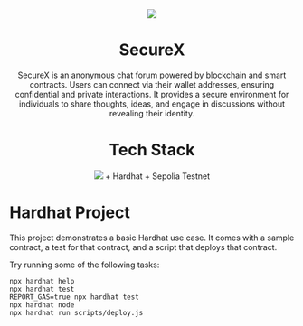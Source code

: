 <div align='center'>
    <img src = "https://github.com/vaishnavi-3969/SecureX-Web3Apps-Jan24/assets/80088403/c26b45b0-d5f1-48cb-aff4-f004564889e1"/>
  <h1>SecureX</h1>
<p>SecureX is an anonymous chat forum powered by blockchain and smart contracts. Users can connect via their wallet addresses, ensuring confidential and private interactions. It provides a secure environment for individuals to share thoughts, ideas, and engage in discussions without revealing their identity.
</p>
  <h1>Tech Stack</h1>
<p align="center">
    <img src="https://skillicons.dev/icons?i=reactjs,tailwind,git,github,solidity,js,vercel" />
  + Hardhat + Sepolia Testnet
</p>

</div>



# Hardhat Project

This project demonstrates a basic Hardhat use case. It comes with a sample contract, a test for that contract, and a script that deploys that contract.

Try running some of the following tasks:

```shell
npx hardhat help
npx hardhat test
REPORT_GAS=true npx hardhat test
npx hardhat node
npx hardhat run scripts/deploy.js
```
